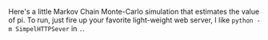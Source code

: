 Here's a little Markov Chain Monte-Carlo simulation that estimates the value of
pi.  To run, just fire up your favorite light-weight web server, I like `python
-m SimpelHTTPSever` in `.`.
